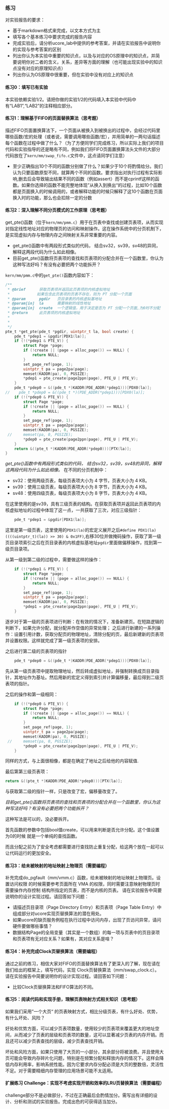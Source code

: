 ### 练习

对实验报告的要求：
 - 基于markdown格式来完成，以文本方式为主
 - 填写各个基本练习中要求完成的报告内容
 - 完成实验后，请分析ucore_lab中提供的参考答案，并请在实验报告中说明你的实现与参考答案的区别
 - 列出你认为本实验中重要的知识点，以及与对应的OS原理中的知识点，并简要说明你对二者的含义，关系，差异等方面的理解（也可能出现实验中的知识点没有对应的原理知识点）
 - 列出你认为OS原理中很重要，但在实验中没有对应上的知识点
 
#### 练习0：填写已有实验
本实验依赖实验1/2。请把你做的实验1/2的代码填入本实验中代码中有“LAB1”,“LAB2”的注释相应部分。

#### 练习1：理解基于FIFO的页面替换算法（思考题）
描述FIFO页面置换算法下，一个页面从被换入到被换出的过程中，会经过代码里哪些函数/宏的处理（或者说，需要调用哪些函数/宏），并用简单的一两句话描述每个函数在过程中做了什么？（为了方便同学们完成练习，所以实际上我们的项目代码和实验指导的还是略有不同，例如我们将FIFO页面置换算法头文件的大部分代码放在了`kern/mm/swap_fifo.c`文件中，这点请同学们注意）
 - 至少正确指出10个不同的函数分别做了什么？如果少于10个将酌情给分。我们认为只要函数原型不同，就算两个不同的函数。要求指出对执行过程有实际影响,删去后会导致输出结果不同的函数（例如assert）而不是cprintf这样的函数。如果你选择的函数不能完整地体现”从换入到换出“的过程，比如10个函数都是页面换入的时候调用的，或者解释功能的时候只解释了这10个函数在页面换入时的功能，那么也会扣除一定的分数

#### 练习2：深入理解不同分页模式的工作原理（思考题）
get_pte()函数（位于`kern/mm/pmm.c`）用于在页表中查找或创建页表项，从而实现对指定线性地址对应的物理页的访问和映射操作。这在操作系统中的分页机制下，是实现虚拟内存与物理内存之间映射关系非常重要的内容。
 - get_pte()函数中有两段形式类似的代码， 结合sv32，sv39，sv48的异同，解释这两段代码为什么如此相像。
 - 目前get_pte()函数将页表项的查找和页表项的分配合并在一个函数里，你认为这种写法好吗？有没有必要把两个功能拆开？

`kern/mm/pmm.c`中的`get_pte()`函数内容如下：

```c
/**
 * @brief      获取页表项并返回此页表项的内核虚拟地址
 *            如果包含此页表项的页表不存在，则为 PT 分配一个页面
 * @param      pgdir   页目录表的内核虚拟基地址
 * @param[in]  la      需要映射的线性地址
 * @param[in]  create  一个逻辑值，用于决定是否为 PT 分配一个页面,为0时不分配
 * @return     此页表项的内核虚拟地址
 * 
 * 
 */
pte_t *get_pte(pde_t *pgdir, uintptr_t la, bool create) {
    pde_t *pdep1 = &pgdir[PDX1(la)];
    if (!(*pdep1 & PTE_V)) {
        struct Page *page;
        if (!create || (page = alloc_page()) == NULL) {
            return NULL;
        }
        set_page_ref(page, 1);
        uintptr_t pa = page2pa(page);
        memset(KADDR(pa), 0, PGSIZE);
        *pdep1 = pte_create(page2ppn(page), PTE_U | PTE_V);
    }
    pde_t *pdep0 = &((pde_t *)KADDR(PDE_ADDR(*pdep1)))[PDX0(la)];
//    pde_t *pdep0 = &((pde_t *)(PDE_ADDR(*pdep1)))[PDX0(la)];
    if (!(*pdep0 & PTE_V)) {
    	struct Page *page;
    	if (!create || (page = alloc_page()) == NULL) {
    		return NULL;
    	}
    	set_page_ref(page, 1);
    	uintptr_t pa = page2pa(page);
    	memset(KADDR(pa), 0, PGSIZE);
 //   	memset(pa, 0, PGSIZE);
    	*pdep0 = pte_create(page2ppn(page), PTE_U | PTE_V);
    }
    return &((pte_t *)KADDR(PDE_ADDR(*pdep0)))[PTX(la)];
}

```
*get_pte()函数中有两段形式类似的代码， 结合sv32，sv39，sv48的异同，解释这两段代码为什么如此相像。*
在不同的分页机制中：
- sv32：使用两级页表，每级页表项大小为 4 字节，页表大小为 4 KB。
- sv39：使用三级页表，每级页表项大小为 8 字节，页表大小为 4 KB。
- sv48：使用四级页表，每级页表项大小为 8 字节，页表大小为 4 KB。

在这里使用的是sv39，具有三级页表的结构。在获取页表项并返回此页表项的内核虚拟地址的过程中体现了这一点，一共获取了三次，对应三级指针：
```c
    pde_t *pdep1 = &pgdir[PDX1(la)];
```
这里是第一级页表，这里使用的`PDX1(la)`的宏定义展开之后`#define PDX1(la) ((((uintptr_t)(la)) >> 30) & 0x1FF)`,右移30位并做掩码操作，获取了第一级页目录项索引之后在页目录表的内核虚拟基地址`pgdir`里面做偏移操作，找到第一级页目录项。

从第一级到第二级的过程中，需要做这样的操作：
```c
    if (!(*pdep1 & PTE_V)) {
        struct Page *page;
        if (!create || (page = alloc_page()) == NULL) {
            return NULL;
        }
        set_page_ref(page, 1);
        uintptr_t pa = page2pa(page);
        memset(KADDR(pa), 0, PGSIZE);
        *pdep1 = pte_create(page2ppn(page), PTE_U | PTE_V);
    }

```
逐步对于第一级的页表项进行判断：在有效的情况下，准备新建页。在短路逻辑的判断下，如果允许分配，就分配并作空值的异常处理；
之后进行新建的一系列操作：设置引用计数，获取分配页的物理地址，清除分配的页，最后新建新的页表项并设置权限。这样就完成了第一级页表项的安排。

之后进行第二级的页表项的指针

```c
    pde_t *pdep0 = &((pde_t *)KADDR(PDE_ADDR(*pdep1)))[PDX0(la)];

```
先从第一级页表项中提取物理地址，然后转成虚拟地址，并强制转换成页目录指针，其地址作为基址。然后用新的宏定义得到索引并计算偏移量，最后得到二级页表项的指针。

之后的操作和第一级相同：
```c
    if (!(*pdep0 & PTE_V)) {
    	struct Page *page;
    	if (!create || (page = alloc_page()) == NULL) {
    		return NULL;
    	}
    	set_page_ref(page, 1);
    	uintptr_t pa = page2pa(page);
    	memset(KADDR(pa), 0, PGSIZE);
 //   	memset(pa, 0, PGSIZE);
    	*pdep0 = pte_create(page2ppn(page), PTE_U | PTE_V);
    }

```
同样的方式，与上面很相像，都是在确定了地址之后给他的内容赋值.

最后第第三级页表项：
```c
return &((pte_t *)KADDR(PDE_ADDR(*pdep0)))[PTX(la)];
```
与获取第二级的指针一样，只是改变了宏，偏移量改变了。

*目前get_pte()函数将页表项的查找和页表项的分配合并在一个函数里，你认为这种写法好吗？有没有必要把两个功能拆开？*

这种写法是可以的，没必要拆开。

首先函数的参数中包括bool值create，可以用来判断是否允许分配。这个值设置为0的时候 就是一个单纯的查找函数。

而且分配之前为了安全考虑都需要进行查找防止重复分配，给这两个放在一起可以让代码运行的更加安全。



#### 练习3：给未被映射的地址映射上物理页（需要编程）
补充完成do_pgfault（mm/vmm.c）函数，给未被映射的地址映射上物理页。设置访问权限 的时候需要参考页面所在 VMA 的权限，同时需要注意映射物理页时需要操作内存控制 结构所指定的页表，而不是内核的页表。
请在实验报告中简要说明你的设计实现过程。请回答如下问题：
 - 请描述页目录项（Page Directory Entry）和页表项（Page Table Entry）中组成部分对ucore实现页替换算法的潜在用处。
 - 如果ucore的缺页服务例程在执行过程中访问内存，出现了页访问异常，请问硬件要做哪些事情？
- 数据结构Page的全局变量（其实是一个数组）的每一项与页表中的页目录项和页表项有无对应关系？如果有，其对应关系是啥？

#### 练习4：补充完成Clock页替换算法（需要编程）
通过之前的练习，相信大家对FIFO的页面替换算法有了更深入的了解，现在请在我们给出的框架上，填写代码，实现 Clock页替换算法（mm/swap_clock.c）。
请在实验报告中简要说明你的设计实现过程。请回答如下问题：
 - 比较Clock页替换算法和FIFO算法的不同。

#### 练习5：阅读代码和实现手册，理解页表映射方式相关知识（思考题）
如果我们采用”一个大页“ 的页表映射方式，相比分级页表，有什么好处、优势，有什么坏处、风险？

好处和优势方面，可以减少页表项数量，使用较少的页表项来覆盖更大的地址空间，从而减少了页表的层级和页表项的数量，这可以显著减少页表的内存开销。而且还可以减少页表查找的层级，减少页表查找开销。


坏处和风险方面，如果只使用了大页的一小部分，其余部分将被浪费。并且使用大页可能会导致内存碎片化问题，特别是在频繁分配和释放内存的情况下。这样会降低内存利用率，影响系统性能。因为它要求内存分配必须是大页的整数倍，灵活性不足。对于需要精细内存管理的应用场景可能不太适用。

#### 扩展练习 Challenge：实现不考虑实现开销和效率的LRU页替换算法（需要编程）
challenge部分不是必做部分，不过在正确最后会酌情加分。需写出有详细的设计、分析和测试的实验报告。完成出色的可获得适当加分。



